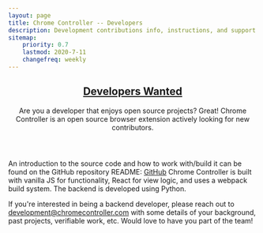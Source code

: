 ```yaml
---
layout: page
title: Chrome Controller -- Developers
description: Development contributions info, instructions, and support.
sitemap:
    priority: 0.7
    lastmod: 2020-7-11
    changefreq: weekly
---
```


<header class="major">
     <h2><a href="#">Developers Wanted</a></h2>
     <p>Are you a developer that enjoys open source projects? Great! Chrome Controller is an open source browser extension actively looking for new contributors.</p>
</header>

An introduction to the source code and how to work with/build it can be found on the GitHub repository README: <a href="{{site.developer_guide_url}}" target="_blank" rel="noopener noreferrer" class="icon fa-github" rel="nofollow"><span class="label">GitHub</span></a> Chrome Controller is built with vanilla JS for functionality, React for view logic, and uses a webpack build system. The backend is developed using Python.

If you're interested in being a backend developer, please reach out to <a href="mailto:development@chromecontroller.com">development@chromecontroller.com</a> with some details of your background, past projects, verifiable work, etc. Would love to have you part of the team!
